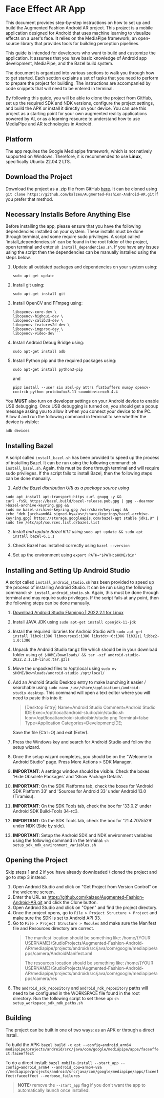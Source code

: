 # Face Effect AR App

This document provides step-by-step instructions on how to set up and build the Augmented Fashion Android AR project. This project is a mobile application designed for Android that uses machine learning to visualize effects on a user's face. It relies on the MediaPipe framework, an open-source library that provides tools for building perception pipelines.

This guide is intended for developers who want to build and customize the application. It assumes that you have basic knowledge of Android app development, MediaPipe, and the Bazel build system.

The document is organized into various sections to walk you through how to get started. Each section explains a set of tasks that you need to perform to prepare the project for building. The instructions are accompanied by code snippets that will need to be entered in terminal.

By following this guide, you will be able to clone the project from GitHub, set up the required SDK and NDK versions, configure the project settings, and build the APK or install it directly on your device. You can use this project as a starting point for your own augmented reality applications powered by AI, or as a learning resource to understand how to use MediaPipe and AR technologies in Android.


## Platform

The app requires the Google Mediapipe framework, which is not natively supported on Windows. Therefore, it is recommended to use **Linux**, specifically Ubuntu 22.04.2 LTS.

## Download the Project
Download the project as a .zip file from GitHub [here](https://github.com/kalzeo/Augmented-Fashion-Android-AR/archive/refs/heads/master.zip). It can be cloned using ```git clone https://github.com/kalzeo/Augmented-Fashion-Android-AR.git``` if you prefer that method.


## Necessary Installs Before Anything Else

Before installing the app, please ensure that you have the following dependencies installed on your system. These installs must be done through terminal, and some require sudo privileges. A script called 'install_dependencies.sh' can be found in the root folder of the project, open terminal and enter ```sh install_dependencies.sh```. If you have any issues using the script then the dependencies can be manually installed using the steps below.

1. Update all outdated packages and dependencies on your system using:

   ```sudo apt-get update```

2. Install git using:

   ```sudo apt-get install git```

3. Install OpenCV and FFmpeg using:
   ```sudo apt-get install -y \
   libopencv-core-dev \
   libopencv-highgui-dev \
   libopencv-calib3d-dev \
   libopencv-features2d-dev \
   libopencv-imgproc-dev \
   libopencv-video-dev```
4. Install Android Debug Bridge using:

   ```sudo apt-get install adb```

5. Install Python pip and the required packages using:

   ```sudo apt-get install python3-pip```

   and

   ```pip3 install --user six absl-py attrs flatbuffers numpy opencv-contrib-python protobuf==3.11 sounddevice==0.4.4```

You **MUST** also turn on developer settings on your Android device to enable USB debugging. Once USB debugging is turned on, you should get a popup message asking you to allow it when you connect your device to the PC. Allow it and run the following command in terminal to see whether the device is visible:

```adb devices```

## Installing Bazel

A script called ```install_bazel.sh``` has been provided to speed up the process of installing Bazel. It can be run using the following command: ```sh install_bazel.sh```. Again, this must be done through terminal and will require sudo privileges. If the script fails to install Bazel, then the following steps can be done manually.

1.  *Add the Bazel distribution URI as a package source using*
``````
sudo apt install apt-transport-https curl gnupg -y &&
curl -fsSL https://bazel.build/bazel-release.pub.gpg | gpg --dearmor >bazel-archive-keyring.gpg &&
sudo mv bazel-archive-keyring.gpg /usr/share/keyrings &&
echo "deb [arch=amd64 signed-by=/usr/share/keyrings/bazel-archive-keyring.gpg] https://storage.googleapis.com/bazel-apt stable jdk1.8" | sudo tee /etc/apt/sources.list.d/bazel.list
``````

2. *Install and update Bazel 6.1.1 using* ```sudo apt update && sudo apt install bazel-6.1.1```

3. Check Bazel has installed correctly using ```bazel --version```
4. Set up the environment using ```export PATH="$PATH:$HOME/bin"```



## Installing and Setting Up Android Studio

A script called ```install_android_studio.sh``` has been provided to speed up the process of installing Android Studio. It can be run using the following command: ```sh install_android_studio.sh```. Again, this must be done through terminal and may require sudo privileges. If the script fails at any point, then the following steps can be done manually.

1. [Download Android Studio Flamingo | 2022.2.1 for Linux](https://redirector.gvt1.com/edgedl/android/studio/ide-zips/2022.2.1.18/android-studio-2022.2.1.18-linux.tar.gz)

2. Install JAVA JDK using ```sudo apt-get install openjdk-11-jdk```

3. Install the required libraries for Android Studio with ```sudo apt-get install libc6:i386 libncurses5:i386 libstdc++6:i386 lib32z1 libbz2-1.0:i386```

4. Unpack the Android Studio tar.gz file which should be in your download folder using ```cd $HOME/Downloads/ && tar -xzf android-studio-2022.2.1.18-linux.tar.gzls```

5. Move the unpacked files to /opt/local using ```sudo mv $HOME/Downloads/android-studio /opt/local/```

6. Add an Android Studio Desktop entry to make launching it easier / searchable using ```sudo nano /usr/share/applications/android-studio.desktop```. This command will open a text editor where you will need to paste this into it:
   > [Desktop Entry]
   > Name=Android Studio
   > Comment=Android Studio IDE
   > Exec=/opt/local/android-studio/bin/studio.sh
   > Icon=/opt/local/android-studio/bin/studio.png
   > Terminal=false
   > Type=Application
   > Categories=Development;IDE;

   Save the file (Ctrl+O) and exit (Enter).

7. Press the Windows key and search for Android Studio and follow the setup wizard.

8. Once the setup wizard completes, you should be on the "Welcome to Android Studio" page. Press More Actions > SDK Manager.

9. **IMPORTANT**: A settings window should be visible. Check the boxes 'Hide Obsolete Packages' and 'Show Package Details'.

10. **IMPORTANT**: On the SDK Platforms tab, check the boxes for 'Android SDK Platform 33' and 'Sources for Android 33' under Android 13.0 (Tiramisu).

11. **IMPORTANT**: On the SDK Tools tab, check the box for '33.0.2' under Android SDK Build-Tools 34-rc3.

12. **IMPORTANT**: On the SDK Tools tab, check the box for '21.4.7075529' under NDK (Side by side).

13. **IMPORTANT**: Setup the Android SDK and NDK environment variables using the following command in the terminal: ```sh setup_sdk_ndk_environment_variables.sh```




## Opening the Project
Skip steps 1 and 2 if you have already downloaded / cloned the project and go to step 3 instead.
1. Open Android Studio and click on "Get Project from Version Control" on the welcome screen.
2. Enter the URL as https://github.com/kalzeo/Augmented-Fashion-Android-AR.git and click the Clone button.
3. Open Android Studio and click on "Open" and find the project directory.
4. Once the project opens, go to `File > Project Structure > Project` and make sure the SDK is set to Android API 33.
5. Go to `File > Project Structure > Modules` and make sure the Manifest file and Resources directory are correct.
   > The manifest location should be something like:
   > /home/{YOUR USERNAME}/StudioProjects/Augmented-Fashion-Android-AR/mediapipe/projects/android/src/java/com/google/mediapipe/apps/camera/AndroidManifest.xml
   >
   > The resources location should be something like:
   > /home/{YOUR USERNAME}/StudioProjects/Augmented-Fashion-Android-AR/mediapipe/projects/android/src/java/com/google/mediapipe/apps/camera/res
6. The `android_sdk_repository` and `android_ndk_repository` paths will need to be configured in the WORKSPACE file found in the root directory. Run the following script to set these up: `sh setup_workspace_sdk_ndk_paths.sh`



## Building

The project can be built in one of two ways: as an APK or through a direct install.

To build the APK: ```bazel build -c opt --config=android_arm64 mediapipe/projects/android/src/java/com/google/mediapipe/apps/faceeffect:faceeffect```

To do a direct install: ```bazel mobile-install --start_app --config=android_arm64 --android_cpu=arm64-v8a //mediapipe/projects/android/src/java/com/google/mediapipe/apps/faceeffect:faceeffect --verbose_failures```
> **NOTE:** remove the `--start_app` flag if you don't want the app to automatically launch once installed.
